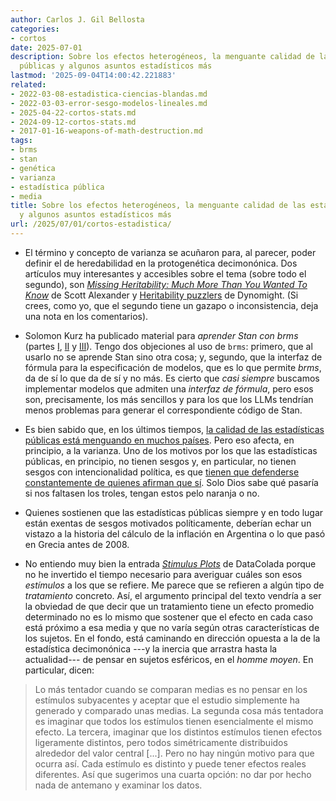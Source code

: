 ```yaml
---
author: Carlos J. Gil Bellosta
categories:
- cortos
date: 2025-07-01
description: Sobre los efectos heterogéneos, la menguante calidad de las estadísticas
  públicas y algunos asuntos estadísticos más
lastmod: '2025-09-04T14:00:42.221883'
related:
- 2022-03-08-estadistica-ciencias-blandas.md
- 2022-03-03-error-sesgo-modelos-lineales.md
- 2025-04-22-cortos-stats.md
- 2024-09-12-cortos-stats.md
- 2017-01-16-weapons-of-math-destruction.md
tags:
- brms
- stan
- genética
- varianza
- estadística pública
- media
title: Sobre los efectos heterogéneos, la menguante calidad de las estadísticas públicas
  y algunos asuntos estadísticos más
url: /2025/07/01/cortos-estadistica/
---
```


- El término y concepto de varianza se acuñaron para, al parecer, poder definir el de heredabilidad en la protogenética decimonónica. Dos artículos muy interesantes y accesibles sobre el tema (sobre todo el segundo), son [_Missing Heritability: Much More Than You Wanted To Know_](https://www.astralcodexten.com/p/missing-heritability-much-more-than) de Scott Alexander y [Heritability puzzlers](https://dynomight.net/heritable/) de Dynomight. (Si crees, como yo, que el segundo tiene un gazapo o inconsistencia, deja una nota en los comentarios).

- Solomon Kurz ha publicado material para _aprender Stan con brms_ (partes [I](https://solomonkurz.netlify.app/blog/2025-07-07-learn-stan-with-brms-part-i/), [II](https://solomonkurz.netlify.app/blog/2025-07-07-learn-stan-with-brms-part-ii/) y [III](https://solomonkurz.netlify.app/blog/2025-07-07-learn-stan-with-brms-part-iii/)). Tengo dos objeciones al uso de `brms`: primero, que al usarlo no se aprende Stan sino otra cosa; y, segundo, que la interfaz de fórmula para la especificación de modelos, que es lo que permite _brms_, da de sí lo que da de sí y no más. Es cierto que _casi siempre_ buscamos implementar modelos que admiten una _interfaz de fórmula_, pero esos son, precisamente, los más sencillos y para los que los LLMs tendrían menos problemas para generar el correspondiente código de Stan.

- Es bien sabido que, en los últimos tiempos, [la calidad de las estadísticas públicas está menguando en muchos países](/2025/06/10/cortos-economia/). Pero eso afecta, en principio, a la varianza. Uno de los motivos por los que las estadísticas públicas, en principio, no tienen sesgos y, en particular, no tienen sesgos con intencionalidad política, es que [tienen que defenderse constantemente de quienes afirman que sí](https://kentclarkcenter.org/filterable-categories/the-attack-on-accuracy/). Solo Dios sabe qué pasaría si nos faltasen los troles, tengan estos pelo naranja o no.

- Quienes sostienen que las estadísticas públicas siempre y en todo lugar están exentas de sesgos motivados políticamente, deberían echar un vistazo a la historia del cálculo de la inflación en Argentina o lo que pasó en Grecia antes de 2008.

- No entiendo muy bien la entrada [_Stimulus Plots_](https://datacolada.org/126) de DataColada porque no he invertido el tiempo necesario para averiguar cuáles son esos _estímulos_ a los que se refiere. Me parece que se refieren a algún tipo de _tratamiento_ concreto. Así, el argumento principal del texto vendría a ser la obviedad de que decir que un tratamiento tiene un efecto promedio determinado no es lo mismo que sostener que el efecto en cada caso está próximo a esa media y que no varía según otras características de los sujetos. En el fondo, está caminando en dirección opuesta a la de la estadística decimonónica ---y la inercia que arrastra hasta la actualidad--- de pensar en sujetos esféricos, en el _homme moyen_. En particular, dicen:

> Lo más tentador cuando se comparan medias es no pensar en los estímulos subyacentes y aceptar que el estudio simplemente ha generado y comparado unas medias. La segunda cosa más tentadora es imaginar que todos los estímulos tienen esencialmente el mismo efecto. La tercera, imaginar que los distintos estímulos tienen efectos ligeramente distintos, pero todos simétricamente distribuidos alrededor del valor central [...]. Pero no hay ningún motivo para que ocurra así. Cada estímulo es distinto y puede tener efectos reales diferentes. Así que sugerimos una cuarta opción: no dar por hecho nada de antemano y examinar los datos.
